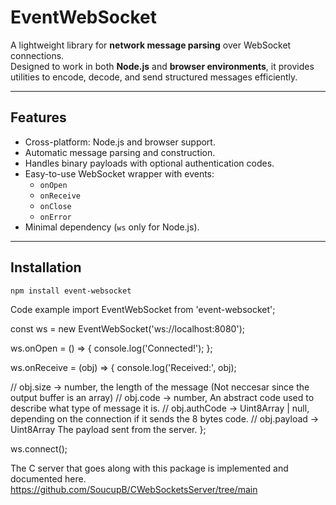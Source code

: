 # EventWebSocket

A lightweight library for **network message parsing** over WebSocket connections.  
Designed to work in both **Node.js** and **browser environments**, it provides utilities to encode, decode, and send structured messages efficiently.

---

## Features

- Cross-platform: Node.js and browser support.
- Automatic message parsing and construction.
- Handles binary payloads with optional authentication codes.
- Easy-to-use WebSocket wrapper with events:
  - `onOpen`
  - `onReceive`
  - `onClose`
  - `onError`
- Minimal dependency (`ws` only for Node.js).

---

## Installation

```bash
npm install event-websocket
```

Code example
import EventWebSocket from 'event-websocket';

const ws = new EventWebSocket('ws://localhost:8080');

ws.onOpen = () => {
  console.log('Connected!');
};

ws.onReceive = (obj) => {
  console.log('Received:', obj);

  // obj.size -> number, the length of the message (Not neccesar since the output buffer is an array)
  // obj.code -> number, An abstract code used to describe what type of message it is.
  // obj.authCode -> Uint8Array | null, depending on the connection if it sends the 8 bytes code.
  // obj.payload -> Uint8Array The payload sent from the server.
};

ws.connect();

The C server that goes along with this package is implemented and documented here.
https://github.com/SoucupB/CWebSocketsServer/tree/main